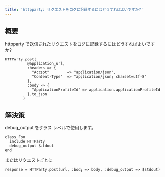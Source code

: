 ```yaml
---
title: 'httpparty: リクエストをログに記録するにはどうすればよいですか?'
---
```


## 概要
httpparty で送信されたリクエストをログに記録するにはどうすればよいですか?

```
HTTParty.post(
          @application_url,
          :headers => {
            "Accept"        => "application/json",
            "Content-Type"  => "application/json; charset=utf-8"
          },
          :body => {
            "ApplicationProfileId" => application.applicationProfileId
          }.to_json
        )

```
## 解決策
debug_output をクラス レベルで使用します。

```
class Foo
  include HTTParty
  debug_output $stdout
end

```
またはリクエストごとに

```
response = HTTParty.post(url, :body => body, :debug_output => $stdout)

```

